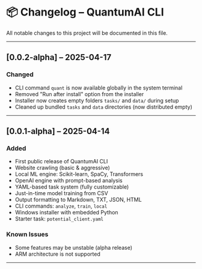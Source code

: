 # 📦 Changelog – QuantumAI CLI

All notable changes to this project will be documented in this file.

---

## [0.0.2-alpha] – 2025-04-17
### Changed
- CLI command `quant` is now available globally in the system terminal
- Removed "Run after install" option from the installer
- Installer now creates empty folders `tasks/` and `data/` during setup
- Cleaned up bundled `tasks` and `data` directories (now distributed empty)

---

## [0.0.1-alpha] – 2025-04-14
### Added
- First public release of QuantumAI CLI
- Website crawling (basic & aggressive)
- Local ML engine: Scikit-learn, SpaCy, Transformers
- OpenAI engine with prompt-based analysis
- YAML-based task system (fully customizable)
- Just-in-time model training from CSV
- Output formatting to Markdown, TXT, JSON, HTML
- CLI commands: `analyze`, `train`, `local`
- Windows installer with embedded Python
- Starter task: `potential_client.yaml`

### Known Issues
- Some features may be unstable (alpha release)
- ARM architecture is not supported

---